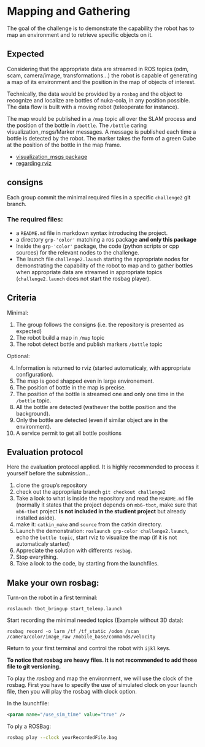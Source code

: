# Mapping and Gathering

The goal of the challenge is to demonstrate the capability the robot has to map an environment and to retrieve specific objects on it.


## Expected

Considering that the appropriate data are streamed in ROS topics (odm, scam, camera/image, transformations...) the robot is capable of generating a map of its environment and the position in the map of objects of interest.

Technically, the data would be provided by a `rosbag` and the object to recognize and localize are bottles of nuka-cola, in any position possible.
The data flow is built with a moving robot (teleoperate for instance).

The map would be published in a `/map` topic all over the SLAM process and the position of the bottle in `/bottle`.
The `/bottle` caring visualization_msgs/Marker messages.
A message is published each time a bottle is detected by the robot.
The marker takes the form of a green Cube at the position of the bottle in the map frame.


* [visualization_msgs package](http://wiki.ros.org/visualization_msgs)
* [regarding rviz](https://wiki.ros.org/rviz/DisplayTypes/Marker)


## consigns

Each group commit the minimal required files in a specific `challenge2` git branch.

### The required files:

* a `README.md` file in markdown syntax introducing the project.
* a directory `grp-'color'` matching a ros package **and only this package**
* Inside the `grp-'color'` package, the code (python scripts or cpp sources) for the relevant nodes to the challenge.
* The launch file `challenge2.launch` starting the appropriate nodes for demonstrating the capability of the robot to map and to gather bottles when appropriate data are streamed in appropriate topics (`challenge2.launch` does not start the rosbag player).


## Criteria

Minimal:

1. The group follows the consigns (i.e. the repository is presented as expected)
3. The robot build a map in `/map` topic
3. The robot detect bottle and publish markers `/bottle` topic

Optional:

4. Information is returned to rviz (started automaticaly, with appropriate configuration).
5. The map is good shapped even in large environement.
6. The position of bottle in the map is precise.
7. The position of the bottle is streamed one and only one time in the `/bottle` topic.
8. All the bottle are detected (wathever the bottle position and the background).
9. Only the bottle are detected (even if similar object are in the environment).
10. A service permit to get all bottle positions


## Evaluation protocol

Here the evaluation protocol applied.
It is highly recommended to process it yourself before the submission...

1. clone the group’s repository
1. check out the appropriate branch `git checkout challenge2`
2. Take a look to what is inside the repository and read the `README.md` file (normally it states that the project depends on `mb6-tbot`, make sure that `mb6-tbot` project **is not included in the studient project** but already installed aside).
3. make it: `catkin_make` and `source` from the catkin directory.
4. Launch the demonstration: `roslaunch grp-color challenge2.launch`, echo the `bottle topic`, start rviz to visualize the map (if it is not automaticaly started)
5. Appreciate the solution with differents `rosbag`.
6. Stop everything.
7. Take a look to the code, by starting from the launchfiles.

<!--
* Example of [rosbag](https://partage.imt.fr/index.php/s/EH8o7dL5Jt7Nc4w) (you can use `unzip` command to... unzip the file before to use it)
-->

## Make your own rosbag:

Turn-on the robot in a first terminal:

```
roslaunch tbot_bringup start_teleop.launch
```

Start recording the minimal needed topics (Example without 3D data):

```
rosbag record -o larm /tf /tf_static /odom /scan /camera/color/image_raw /mobile_base/commands/velocity
```

Return to your first terminal and control the robot with `ijkl` keys.

**To notice that rosbag are heavy files. It is not recommended to add those file to git versioning.**

To play the *rosbag* and map the environment, we will use the clock of the rosbag. First you have to specify the use of simulated clock on your launch file, then you will play the rosbag with clock option.

In the launchfile:

```xml
<param name="/use_sim_time" value="true" />
```

To ply a ROSBag:

```bash
rosbag play --clock yourRecordedFile.bag
```